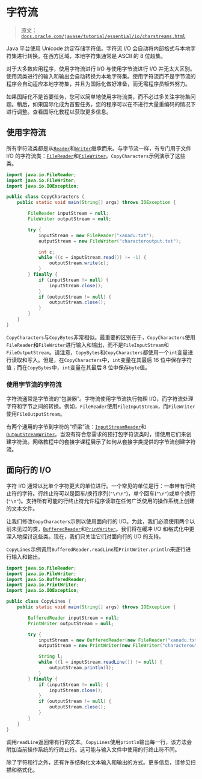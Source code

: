 # 字符流

> 原文：[`docs.oracle.com/javase/tutorial/essential/io/charstreams.html`](https://docs.oracle.com/javase/tutorial/essential/io/charstreams.html)

Java 平台使用 Unicode 约定存储字符值。字符流 I/O 会自动将内部格式与本地字符集进行转换。在西方区域，本地字符集通常是 ASCII 的 8 位超集。

对于大多数应用程序，使用字符流进行 I/O 与使用字节流进行 I/O 并无太大区别。使用流类进行的输入和输出会自动转换为本地字符集。使用字符流而不是字节流的程序会自动适应本地字符集，并且为国际化做好准备，而无需程序员额外努力。

如果国际化不是首要任务，您可以简单地使用字符流类，而不必过多关注字符集问题。稍后，如果国际化成为首要任务，您的程序可以在不进行大量重编码的情况下进行调整。查看国际化教程以获取更多信息。

## 使用字符流

所有字符流类都是从[`Reader`](https://docs.oracle.com/javase/8/docs/api/java/io/Reader.html)和[`Writer`](https://docs.oracle.com/javase/8/docs/api/java/io/Writer.html)继承而来。与字节流一样，有专门用于文件 I/O 的字符流类：[`FileReader`](https://docs.oracle.com/javase/8/docs/api/java/io/FileReader.html)和[`FileWriter`](https://docs.oracle.com/javase/8/docs/api/java/io/FileWriter.html)。`CopyCharacters`示例演示了这些类。

```java
import java.io.FileReader;
import java.io.FileWriter;
import java.io.IOException;

public class CopyCharacters {
    public static void main(String[] args) throws IOException {

        FileReader inputStream = null;
        FileWriter outputStream = null;

        try {
            inputStream = new FileReader("xanadu.txt");
            outputStream = new FileWriter("characteroutput.txt");

            int c;
            while ((c = inputStream.read()) != -1) {
                outputStream.write(c);
            }
        } finally {
            if (inputStream != null) {
                inputStream.close();
            }
            if (outputStream != null) {
                outputStream.close();
            }
        }
    }
}

```

`CopyCharacters`与`CopyBytes`非常相似。最重要的区别在于，`CopyCharacters`使用`FileReader`和`FileWriter`进行输入和输出，而不是`FileInputStream`和`FileOutputStream`。请注意，`CopyBytes`和`CopyCharacters`都使用一个`int`变量进行读取和写入。但是，在`CopyCharacters`中，`int`变量在其最后 16 位中保存字符值；而在`CopyBytes`中，`int`变量在其最后 8 位中保存`byte`值。

### 使用字节流的字符流

字符流通常是字节流的“包装器”。字符流使用字节流执行物理 I/O，而字符流处理字符和字节之间的转换。例如，`FileReader`使用`FileInputStream`，而`FileWriter`使用`FileOutputStream`。

有两个通用的字节到字符的“桥梁”流：[`InputStreamReader`](https://docs.oracle.com/javase/8/docs/api/java/io/InputStreamReader.html)和[`OutputStreamWriter`](https://docs.oracle.com/javase/8/docs/api/java/io/OutputStreamWriter.html)。当没有符合您需求的预打包字符流类时，请使用它们来创建字符流。网络教程中的套接字课程展示了如何从套接字类提供的字节流创建字符流。

## 面向行的 I/O

字符 I/O 通常以比单个字符更大的单位进行。一个常见的单位是行：一串带有行终止符的字符。行终止符可以是回车/换行序列(`"\r\n"`)，单个回车(`"\r"`)或单个换行(`"\n"`)。支持所有可能的行终止符允许程序读取在任何广泛使用的操作系统上创建的文本文件。

让我们修改`CopyCharacters`示例以使用面向行的 I/O。为此，我们必须使用两个以前未见过的类，[`BufferedReader`](https://docs.oracle.com/javase/8/docs/api/java/io/BufferedReader.html)和[`PrintWriter`](https://docs.oracle.com/javase/8/docs/api/java/io/PrintWriter.html)。我们将在缓冲 I/O 和格式化中更深入地探讨这些类。现在，我们只关注它们对面向行的 I/O 的支持。

`CopyLines`示例调用`BufferedReader.readLine`和`PrintWriter.println`来逐行进行输入和输出。

```java
import java.io.FileReader;
import java.io.FileWriter;
import java.io.BufferedReader;
import java.io.PrintWriter;
import java.io.IOException;

public class CopyLines {
    public static void main(String[] args) throws IOException {

        BufferedReader inputStream = null;
        PrintWriter outputStream = null;

        try {
            inputStream = new BufferedReader(new FileReader("xanadu.txt"));
            outputStream = new PrintWriter(new FileWriter("characteroutput.txt"));

            String l;
            while ((l = inputStream.readLine()) != null) {
                outputStream.println(l);
            }
        } finally {
            if (inputStream != null) {
                inputStream.close();
            }
            if (outputStream != null) {
                outputStream.close();
            }
        }
    }
}

```

调用`readLine`返回带有行的文本。`CopyLines`使用`println`输出每一行，该方法会附加当前操作系统的行终止符。这可能与输入文件中使用的行终止符不同。

除了字符和行之外，还有许多结构化文本输入和输出的方式。更多信息，请参见扫描和格式化。
